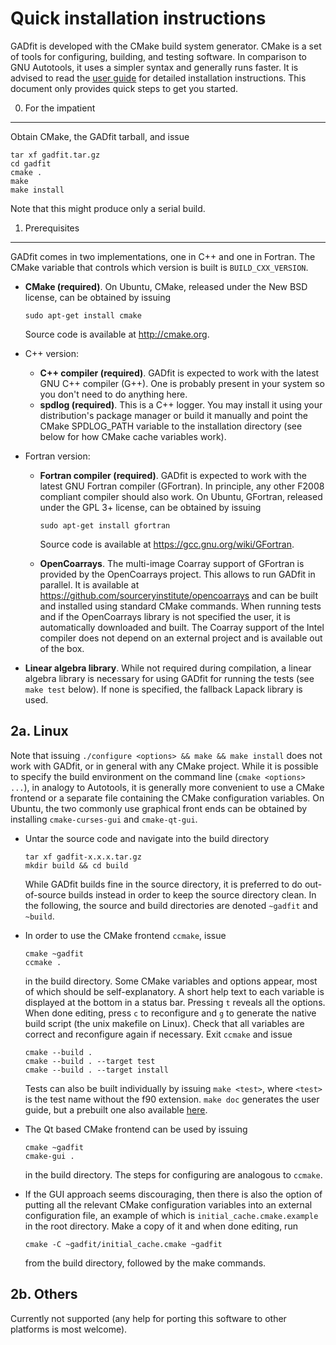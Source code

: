 Quick installation instructions
===============================

GADfit is developed with the CMake build system generator. CMake is a set of tools for configuring, building, and testing software. In comparison to GNU Autotools, it uses a simpler syntax and generally runs faster. It is advised to read the [user guide](https://raullaasner.github.io/gadfit/doc/user_guide/user_guide.pdf) for detailed installation instructions. This document only provides quick steps to get you started.

0. For the impatient
--------------------

Obtain CMake, the GADfit tarball, and issue

```
tar xf gadfit.tar.gz
cd gadfit
cmake .
make
make install
```

Note that this might produce only a serial build.

1. Prerequisites
----------------

GADfit comes in two implementations, one in C++ and one in Fortran. The CMake variable that controls which version is built is `BUILD_CXX_VERSION`.

* **CMake (required)**. On Ubuntu, CMake, released under the New BSD license, can be obtained by issuing

   ```
   sudo apt-get install cmake
   ```

  Source code is available at http://cmake.org.

* C++ version:
  * **C++ compiler (required)**. GADfit is expected to work with the latest GNU C++ compiler (G++). One is probably present in your system so you don't need to do anything here.
  * **spdlog (required)**. This is a C++ logger. You may install it using your distribution's package manager or build it manually and point the CMake SPDLOG_PATH variable to the installation directory (see below for how CMake cache variables work).

* Fortran version:
  * **Fortran compiler (required)**. GADfit is expected to work with the latest GNU Fortran compiler (GFortran). In principle, any other F2008 compliant compiler should also work. On Ubuntu, GFortran, released under the GPL 3+ license, can be obtained by issuing

    ```
    sudo apt-get install gfortran
    ```

    Source code is available at https://gcc.gnu.org/wiki/GFortran.

  * **OpenCoarrays**. The multi-image Coarray support of GFortran is provided by the OpenCoarrays project. This allows to run GADfit in parallel. It is available at https://github.com/sourceryinstitute/opencoarrays and can be built and installed using standard CMake commands. When running tests and if the OpenCoarrays library is not specified the user, it is automatically downloaded and built. The Coarray support of the Intel compiler does not depend on an external project and is available out of the box.

* **Linear algebra library**. While not required during compilation, a linear algebra library is necessary for using GADfit for running the tests (see `make test` below). If none is specified, the fallback Lapack library is used.

2a. Linux
---------

Note that issuing `./configure <options> && make && make install` does not work with GADfit, or in general with any CMake project. While it is possible to specify the build environment on the command line (`cmake <options> ...`), in analogy to Autotools, it is generally more convenient to use a CMake frontend or a separate file containing the CMake configuration variables. On Ubuntu, the two commonly use graphical front ends can be obtained by installing `cmake-curses-gui` and `cmake-qt-gui`.

* Untar the source code and navigate into the build directory

   ```
   tar xf gadfit-x.x.x.tar.gz
   mkdir build && cd build
   ```

   While GADfit builds fine in the source directory, it is preferred to do out-of-source builds instead in order to keep the source directory clean. In the following, the source and build directories are denoted `~gadfit` and `~build`.

* In order to use the CMake frontend `ccmake`, issue

   ```
   cmake ~gadfit
   ccmake .
   ```

   in the build directory. Some CMake variables and options appear, most of which should be self-explanatory. A short help text to each variable is displayed at the bottom in a status bar. Pressing `t` reveals all the options. When done editing, press `c` to reconfigure and `g` to generate the native build script (the unix makefile on Linux). Check that all variables are correct and reconfigure again if necessary. Exit `ccmake` and issue

   ```
   cmake --build .
   cmake --build . --target test
   cmake --build . --target install
   ```

   Tests can also be built individually by issuing `make <test>`, where `<test>` is the test name without the f90 extension. `make doc` generates the user guide, but a prebuilt one also available [here](https://raullaasner.github.io/gadfit/doc/user_guide/user_guide.pdf).

* The Qt based CMake frontend can be used by issuing

   ```
   cmake ~gadfit
   cmake-gui .
   ```

   in the build directory. The steps for configuring are analogous to `ccmake`.

* If the GUI approach seems discouraging, then there is also the option of putting all the relevant CMake configuration variables into an external configuration file, an example of which is `initial_cache.cmake.example` in the root directory. Make a copy of it and when done editing, run

   ```
   cmake -C ~gadfit/initial_cache.cmake ~gadfit
   ```

   from the build directory, followed by the make commands.

2b. Others
----------

Currently not supported (any help for porting this software to other platforms is most welcome).

